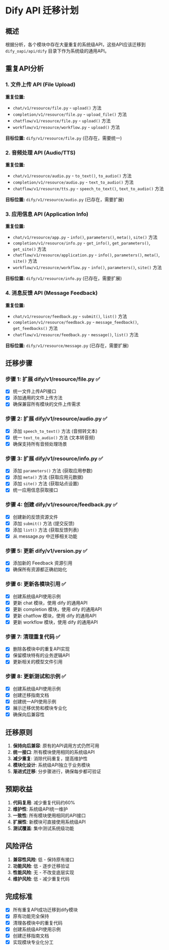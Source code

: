 # Dify API 迁移计划

## 概述

根据分析，各个模块中存在大量重复的系统级API，这些API应该迁移到 `dify_oapi/api/dify` 目录下作为系统级的通用API。

## 重复API分析

### 1. 文件上传 API (File Upload)
**重复位置:**
- `chat/v1/resource/file.py` - `upload()` 方法
- `completion/v1/resource/file.py` - `upload_file()` 方法  
- `chatflow/v1/resource/file.py` - `upload()` 方法
- `workflow/v1/resource/workflow.py` - `upload()` 方法

**目标位置:** `dify/v1/resource/file.py` (已存在，需要统一)

### 2. 音频处理 API (Audio/TTS)
**重复位置:**
- `chat/v1/resource/audio.py` - `to_text()`, `to_audio()` 方法
- `completion/v1/resource/audio.py` - `text_to_audio()` 方法
- `chatflow/v1/resource/tts.py` - `speech_to_text()`, `text_to_audio()` 方法

**目标位置:** `dify/v1/resource/audio.py` (已存在，需要扩展)

### 3. 应用信息 API (Application Info)
**重复位置:**
- `chat/v1/resource/app.py` - `info()`, `parameters()`, `meta()`, `site()` 方法
- `completion/v1/resource/info.py` - `get_info()`, `get_parameters()`, `get_site()` 方法
- `chatflow/v1/resource/application.py` - `info()`, `parameters()`, `meta()`, `site()` 方法
- `workflow/v1/resource/workflow.py` - `info()`, `parameters()`, `site()` 方法

**目标位置:** `dify/v1/resource/info.py` (已存在，需要扩展)

### 4. 消息反馈 API (Message Feedback)
**重复位置:**
- `chat/v1/resource/feedback.py` - `submit()`, `list()` 方法
- `completion/v1/resource/feedback.py` - `message_feedback()`, `get_feedbacks()` 方法
- `chatflow/v1/resource/feedback.py` - `message()`, `list()` 方法

**目标位置:** `dify/v1/resource/message.py` (已存在，需要扩展)

## 迁移步骤

### 步骤 1: 扩展 dify/v1/resource/file.py ✅
- [x] 统一文件上传API接口
- [x] 添加通用的文件上传方法
- [x] 确保兼容所有模块的文件上传需求

### 步骤 2: 扩展 dify/v1/resource/audio.py ✅
- [x] 添加 `speech_to_text()` 方法 (音频转文本)
- [x] 统一 `text_to_audio()` 方法 (文本转音频)
- [x] 确保支持所有音频处理场景

### 步骤 3: 扩展 dify/v1/resource/info.py ✅
- [x] 添加 `parameters()` 方法 (获取应用参数)
- [x] 添加 `meta()` 方法 (获取应用元数据)
- [x] 添加 `site()` 方法 (获取站点设置)
- [x] 统一应用信息获取接口

### 步骤 4: 创建 dify/v1/resource/feedback.py ✅
- [x] 创建新的反馈资源文件
- [x] 添加 `submit()` 方法 (提交反馈)
- [x] 添加 `list()` 方法 (获取反馈列表)
- [x] 从 message.py 中迁移相关功能

### 步骤 5: 更新 dify/v1/version.py ✅
- [x] 添加新的 Feedback 资源引用
- [x] 确保所有资源都正确初始化

### 步骤 6: 更新各模块引用 ✅
- [x] 创建系统级API使用示例
- [x] 更新 chat 模块，使用 dify 的通用API
- [x] 更新 completion 模块，使用 dify 的通用API
- [x] 更新 chatflow 模块，使用 dify 的通用API
- [x] 更新 workflow 模块，使用 dify 的通用API

### 步骤 7: 清理重复代码 ✅
- [x] 删除各模块中的重复API实现
- [x] 保留模块特有的业务逻辑API
- [x] 更新相关的模型文件引用

### 步骤 8: 更新测试和示例 ✅
- [x] 创建系统级API使用示例
- [x] 创建迁移指南文档
- [x] 创建统一API使用示例
- [x] 展示迁移优势和模块专业化
- [x] 确保向后兼容性

## 迁移原则

1. **保持向后兼容**: 原有的API调用方式仍然可用
2. **统一接口**: 所有模块使用相同的系统级API
3. **减少重复**: 消除代码重复，提高维护性
4. **模块化设计**: 系统级API独立于业务模块
5. **渐进式迁移**: 分步骤进行，确保每步都可验证

## 预期收益

1. **代码复用**: 减少重复代码约60%
2. **维护性**: 系统级API统一维护
3. **一致性**: 所有模块使用相同的API接口
4. **扩展性**: 新模块可直接使用系统级API
5. **测试覆盖**: 集中测试系统级功能

## 风险评估

1. **兼容性风险**: 低 - 保持原有接口
2. **功能风险**: 低 - 逐步迁移验证
3. **性能风险**: 无 - 不改变底层实现
4. **维护风险**: 低 - 减少重复代码

## 完成标准

- [x] 所有重复API成功迁移到dify模块
- [x] 原有功能完全保持
- [x] 清理各模块中的重复代码
- [x] 创建系统级API使用示例
- [x] 创建迁移指南文档
- [x] 实现模块专业化分工